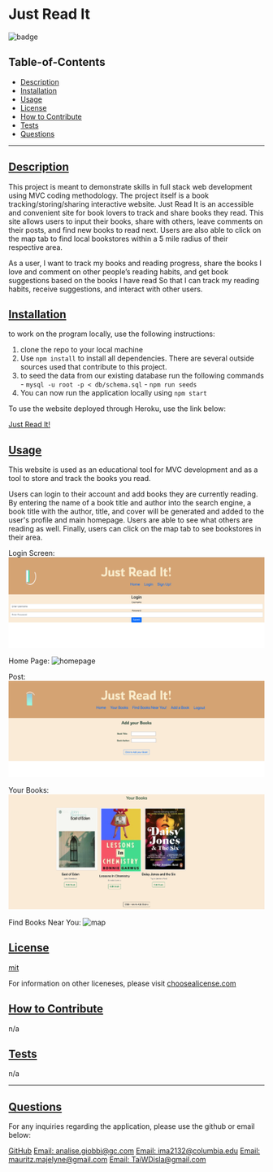 
  # Just Read It

  ![badge](https://img.shields.io/badge/license-mit-blue)

  ## Table-of-Contents
  - [Description](#description)
  - [Installation](#installation)
  - [Usage](#usage)
  - [License](#license)
  - [How to Contribute](#how-to-contribute)
  - [Tests](#tests)
  - [Questions](#questions)

  ---

  ## [Description](#table-of-contents)
  This project is meant to demonstrate skills in full stack web development using MVC coding methodology. The project itself is a book tracking/storing/sharing interactive website. 
  Just Read It is an accessible and convenient site for book lovers to track and share books they read. This site allows users to input their books, share with others, leave comments on their posts, and find new books to read next. Users are also able to click on the map tab to find local bookstores within a 5 mile radius of their respective area. 
  
  As a user, I want to track my books and reading progress, share the books I love and comment on other people’s reading habits, and get book suggestions based on the books I have read
So that I can track my reading habits, receive suggestions, and interact with other users. 

  ## [Installation](#table-of-contents)
  to work on the program locally, use the following instructions:

  1. clone the repo to your local machine
  2. Use `npm install` to install all dependencies. There are several outside sources used that contribute to this project.
  3. to seed the data from our existing database run the following commands 
    - `mysql -u root -p < db/schema.sql`
    - `npm run seeds`
  4. You can now run the application locally using `npm start`

  To use the website deployed through Heroku, use the link below:
  
  [Just Read It!](https://warm-cove-40506.herokuapp.com/)

  ## [Usage](#table-of-contents)
  This website is used as an educational tool for MVC development and as a tool to store and track the books you read. 
  
  Users can login to their account and add books they are currently reading. By entering the name of a book title and author into the search engine, a book title with the author, title, and cover will be generated and added to the user's profile and main homepage. Users are able to see what others are reading as well. Finally, users can click on the map tab to see bookstores in their area. 

  Login Screen:
  ![login](./assets/Screen%20Shot%202023-03-06%20at%201.41.23%20PM.png)

  Home Page:
  ![homepage](./assets/Screen%20Shot%202023-03-06%20at%201.43.36%20PM.png)

  Post: 
  ![post](./assets/Screen%20Shot%202023-03-06%20at%201.44.00%20PM.png)

  Your Books:
  ![Your Books](./assets/Screen%20Shot%202023-03-06%20at%201.44.49%20PM.png)


  Find Books Near You:
  ![map](./assets/Screen%20Shot%202023-03-06%20at%201.45.54%20PM.png)


 ## [License](#table-of-contents)
  [mit](http://choosealicense.com/licenses/mit/)

  For information on other liceneses, please visit
  [choosealicense.com](https://choosealicense.com/)

  ## [How to Contribute](#table-of-contents)
  n/a

  ## [Tests](#table-of-contents)
   n/a

   ---
  ## [Questions](#table-of-contents)
  For any inquiries regarding the application, please use the github or email below: 
  
  [GitHub](https://github.com/analisegiobbi3)
  [Email: analise.giobbi@gc.com](mailto:analise.giobbi@gc.com)
  [Email: ima2132@columbia.edu](mailto:ima2132@columbia.edu)
  [Email: mauritz.majelyne@gmail.com](mailto:mauritz.majelyne@gmail.com)
  [Email: TaiWDisla@gmail.com](mailto:TaiWDisla@gmail.com)
  
